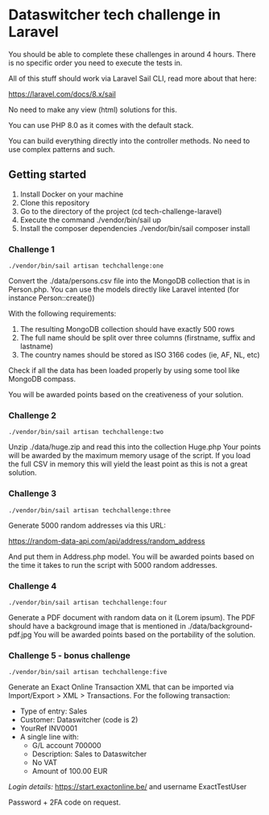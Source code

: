 # Dataswitcher tech challenge in Laravel

You should be able to complete these challenges in around 4 hours. There is no specific order you need to execute the tests in.

All of this stuff should work via Laravel Sail CLI, read more about that here:

https://laravel.com/docs/8.x/sail

No need to make any view (html) solutions for this.

You can use PHP 8.0 as it comes with the default stack.

You can build everything directly into the controller methods. No need to use complex patterns and such. 

## Getting started

1. Install Docker on your machine
2. Clone this repository
3. Go to the directory of the project (cd tech-challenge-laravel)
4. Execute the command ./vendor/bin/sail up
5. Install the composer dependencies ./vendor/bin/sail composer install

### Challenge 1

    ./vendor/bin/sail artisan techchallenge:one

Convert the ./data/persons.csv file into the MongoDB collection that is in Person.php. You can use the models directly like Laravel intented (for instance Person::create())

With the following requirements:

1. The resulting MongoDB collection should have exactly 500 rows
2. The full name should be split over three columns (firstname, suffix and lastname)
3. The country names should be stored as ISO 3166 codes (ie, AF, NL, etc) 

Check if all the data has been loaded properly by using some tool like MongoDB compass.

You will be awarded points based on the creativeness of your solution.

### Challenge 2

    ./vendor/bin/sail artisan techchallenge:two

Unzip ./data/huge.zip and read this into the collection Huge.php
Your points will be awarded by the maximum memory usage of the script. 
If you load the full CSV in memory this will yield the least point as this is not a great solution.

### Challenge 3 

    ./vendor/bin/sail artisan techchallenge:three

Generate 5000 random addresses via this URL:

https://random-data-api.com/api/address/random_address

And put them in Address.php model.
You will be awarded points based on the time it takes to run the script with 5000 random addresses.

### Challenge 4

    ./vendor/bin/sail artisan techchallenge:four

Generate a PDF document with random data on it (Lorem ipsum). The PDF should have a background image that is mentioned in ./data/background-pdf.jpg
You will be awarded points based on the portability of the solution.

### Challenge 5 - bonus challenge

    ./vendor/bin/sail artisan techchallenge:five

Generate an Exact Online Transaction XML that can be imported via Import/Export > XML > Transactions. For the following transaction:

* Type of entry: Sales
* Customer: Dataswitcher (code is 2)
* YourRef INV0001
* A single line with: 
  * G/L account 700000
  * Description: Sales to Dataswitcher
  * No VAT
  * Amount of 100.00 EUR
  
*Login details:* 
https://start.exactonline.be/
and username ExactTestUser

Password + 2FA code on request.
